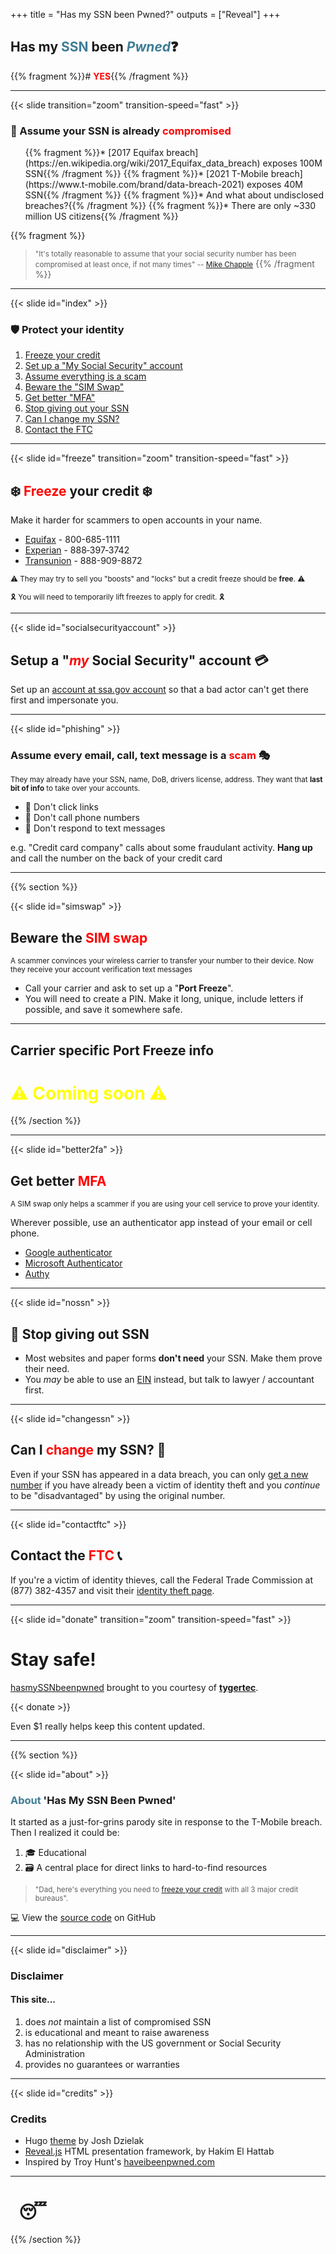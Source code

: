 +++
title = "Has my SSN been Pwned?"
outputs = ["Reveal"]
+++


## Has my <span style="color: #3e7d95;">SSN</span> been <span style="color: #3e7d95; font-style: italic;">Pwned</span>❓

<!-- <img style="border:0; background:none;box-shadow:none;" src="img/hasmyssnbeenpwned.png" alt="Has my SSN been Pwned?"> -->

{{% fragment %}}# <span style="color: red; font-weight: bold;">YES</span>{{% /fragment %}}

---

{{< slide transition="zoom" transition-speed="fast" >}}

### 🤷 Assume your SSN is already <span style="color: red">compromised</span>

<ul>
{{% fragment %}}* [2017 Equifax breach](https://en.wikipedia.org/wiki/2017_Equifax_data_breach) exposes 100M SSN{{% /fragment %}}
{{% fragment %}}* [2021 T-Mobile breach](https://www.t-mobile.com/brand/data-breach-2021) exposes 40M SSN{{% /fragment %}}
{{% fragment %}}* And what about undisclosed breaches?{{% /fragment %}}
{{% fragment %}}* There are only ~330 million US citizens{{% /fragment %}}
</ul>

{{% fragment %}}
> <small>"It's totally reasonable to assume that your social security number has been compromised at least once, if not many times" -- [Mike Chapple](https://www.forbes.com/sites/suzannerowankelleher/2019/08/01/everyones-social-security-number-has-been-compromised-heres-how-to-protect-yourself/?sh=3b2e964a29ac)</small>
{{% /fragment %}}

---

{{< slide id="index" >}}

### 🛡️ Protect your identity

1. [Freeze your credit](/#/freeze)
1. [Set up a "My Social Security" account](/#/socialsecurityaccount)
1. [Assume everything is a scam](/#/phishing)
1. [Beware the "SIM Swap"](/#/simswap)
1. [Get better "MFA"](/#/better2fa)
1. [Stop giving out your SSN](/#/nossn)
1. [Can I change my SSN?](/#/changessn)
1. [Contact the FTC](/#/contactftc)

---

{{< slide id="freeze" transition="zoom" transition-speed="fast" >}}

## ❄️ <span style="color: red;">Freeze</span> your credit ❄️

Make it harder for scammers to open accounts in your name.

* [Equifax](https://my.equifax.com/consumer-registration/UCSC/#/personal-info) - 800-685-1111
* [Experian](https://www.experian.com/freeze/center.html) - 888‑397‑3742
* [Transunion](https://www.transunion.com/credit-freeze) - 888-909-8872

<small>⚠ They may try to sell you "boosts" and "locks" but a credit freeze should be **free**. ⚠</small>

<small>🎗 You will need to temporarily lift freezes to apply for credit. 🎗</small>

---

{{< slide id="socialsecurityaccount" >}}

## Setup a "<span style="color: red; font-style: italic;">my</span> Social Security" account 💳

Set up an [account at ssa.gov account](https://secure.ssa.gov/RIL/SiView.action) so that a bad actor can't get there first and impersonate you.

---

{{< slide id="phishing" >}}

### Assume every email, call, text message is a <span style="color: red;">scam</span> 🎭

<small>They may already have your SSN, name, DoB, drivers license, address. They want that **last bit of info** to take over your accounts.</small>

* 📵 Don't click links 
* 📵 Don't call phone numbers
* 📵 Don't respond to text messages

e.g. "Credit card company" calls about some fraudulant activity. **Hang up** and call the number on the back of your credit card

---

{{% section %}}

{{< slide id="simswap" >}}

## Beware the <span style="color: red">SIM swap</span>

<small>A scammer convinces your wireless carrier to transfer your number to their device. Now they receive your account verification text messages</small>

* Call your carrier and ask to set up a "**Port Freeze**".
* You will need to create a PIN. Make it long, unique, include letters if possible, and save it somewhere safe.

---

## Carrier specific Port Freeze info

# <span style="color: yellow">⚠ Coming soon ⚠</span>

{{% /section %}}

---

{{< slide id="better2fa" >}}

## Get better <span style="color: red">MFA</span>

<small>A SIM swap only helps a scammer if you are using your cell service to prove your identity.</small>

Wherever possible, use an authenticator app instead of your email or cell phone.

* [Google authenticator](https://support.google.com/accounts/answer/1066447)
* [Microsoft Authenticator](https://www.microsoft.com/en-us/security/mobile-authenticator-app)
* [Authy](https://authy.com/)



---

{{< slide id="nossn" >}}

## 🚫 Stop giving out SSN

* Most websites and paper forms **don't need** your SSN. Make them prove their need.
* You *may* be able to use an [EIN](https://www.irs.gov/businesses/small-businesses-self-employed/how-to-apply-for-an-ein) instead, but talk to lawyer / accountant first.

---

{{< slide id="changessn" >}}

## Can I <span style="color: red">change</span> my SSN? 🤔 &nbsp;

Even if your SSN has appeared in a data breach, you can only [get a new number](https://faq.ssa.gov/en-us/Topic/article/KA-02220) if you have already been a victim of identity theft and you *continue* to be "disadvantaged" by using the original number. 


---

{{< slide id="contactftc" >}}

## Contact the <span style="color: red">FTC</span> 📞&nbsp;

If you're a victim of identity thieves, call the Federal Trade Commission at (877) 382-4357 and visit their [identity theft page](https://www.consumer.ftc.gov/features/feature-0014-identity-theft).

---

{{< slide id="donate" transition="zoom" transition-speed="fast" >}}

# Stay safe!

[hasmySSNbeenpwned](/) brought to you courtesy of **[tygertec](https://www.tygertec.com)**.

{{< donate >}}

Even $1 really helps keep this content updated.

---

{{% section %}}

{{< slide id="about" >}}

### <span style="color:#3e7d95">About</span> 'Has My SSN Been Pwned'

It started as a just-for-grins parody site in response to the T-Mobile breach. Then I realized it could be:

1. 🎓 Educational
2. 🗃️ A central place for direct links to hard-to-find resources

> <small>"Dad, here's everything you need to [freeze your credit](#/freeze) with all 3 major credit bureaus".</small>

💻 View the [source code](https://github.com/tygerbytes/hasmyssnbeenpwned) on GitHub

---

{{< slide id="disclaimer" >}}

### Disclaimer
#### This site...

1. does *not* maintain a list of compromised SSN
1. is educational and meant to raise awareness
1. has no relationship with the US government or Social Security Administration
1. provides no guarantees or warranties

---

{{< slide id="credits" >}}

### Credits

* Hugo [theme](https://themes.gohugo.io/themes/reveal-hugo/) by Josh Dzielak
* [Reveal.js](https://revealjs.com/) HTML presentation framework, by Hakim El Hattab
* Inspired by Troy Hunt's [haveibeenpwned.com](https://haveibeenpwned.com)

---

# &nbsp; 😴 &nbsp;

{{% /section %}}
